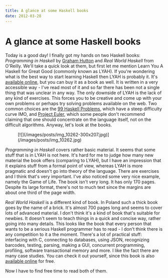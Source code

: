 ```yaml
---
title: A glance at some Haskell books
date: 2012-03-28
---
```


A glance at some Haskell books
==============================

Today is a good day! I finally got my hands on two Haskell books: _Programming
in Haskell_ by [Graham Hutton](http://www.cs.nott.ac.uk/~gmh/) and _Real World
Haskell_ from O'Reilly. We'll take a quick look at them, but first let me
mention Learn You A Haskell for Great Good (commonly known as LYAH). If you're
wondering what is the best way to start learning Haskell then LYAH is probably
it. It's [available online](http://learnyouahaskell.com/), but you can buy it as
a book as well. It is written in a very accessible way - I've read most of it
and so far there has been not a single thing that was unclear in any way. The
only downside of LYAH is the lack of any kind of exercises. This forces you to
be creative and come up with your own problems or perhaps try solving problems
available on the web. Two common choices are the [99 Haskell
Problems](http://www.haskell.org/haskellwiki/H-99:_Ninety-Nine_Haskell_Problems),
which have a steep difficulty curve IMO, and [Project
Euler](http://projecteuler.net/), which some people don't recommend claiming
that one should concentrate on the language itself, not on the difficult
algorithms. Anyway, let's look at the books.

<div class="thumbnail">
<figure>
[![](/images/posts/img_10262-300x207.jpg)](/images/posts/img_10262.jpg)
</figure>
</div>

_Programming in Haskell_ covers rather basic material. It seems that some stuff
that is in LYAH is not here. It's hard for me to judge how many new material the
book offers (comparing to LYAH), but I have an impression that it explains stuff
from a formal point of view, whereas LYAH is more pragmatic and doesn't go into
theory of the language. There are exercises and I think that's very
important. I've also noticed some very nice example, namely the Game of
Life. The book isn't very long. It has only 170 pages. Despite its large format,
there's not to much text since the margins are about one third of the page
width.

_Real World Haskell_ is a different kind of book. In Poland such a thick book
goes by the name of a brick. It's almost 700 pages long and seems to cover lots
of advanced material. I don't think it's a kind of book that's suitable for
newbies. It doesn't seem to teach things in a quick and concise way, rather
going into many details. This looks like the book that every person that wants
to be a serious Haskell programmer has to read - I don't think there is any
competition to it a the moment. There's a lot of practical stuff: interfacing
with C, connecting to databases, using JSON, recognizing barcodes, testing,
parsing, making a GUI, concurrent programming, profiling, software transactional
memory and more. I like the fact there are many case studies. You can check it
out yourself, since this book is also [available
online](http://book.realworldhaskell.org/read/) for free.

Now I have to find free time to read both of them.

